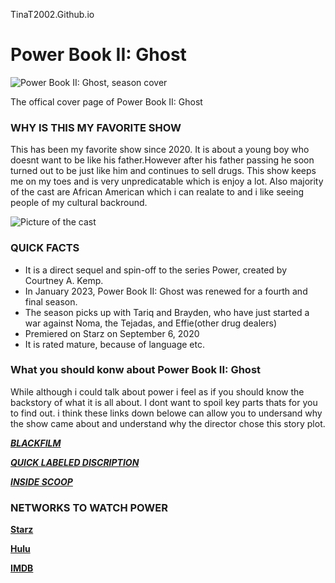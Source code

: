  TinaT2002.Github.io
 # Power Book II: Ghost ##
 
 ![Power Book II: Ghost, season cover](https://play-lh.googleusercontent.com/HaTPwS8_GfXviaIL2Ln15jOCB3fncwLdW7IGe4bbpZYUPG5ZXxxPX8iKVpkUNiGjoAoxiKdBOTNOcX7Jycs=w480-h960-rw)
 
 The offical cover page of Power Book II: Ghost

 
 ### WHY IS THIS MY FAVORITE SHOW ###
 
 This has been my favorite show since 2020. It is about a young boy who doesnt want to be like his father.However after his father passing he soon turned out to be just like him and continues to sell drugs. This show keeps me on my toes and is very unpredicatable which is enjoy a lot. Also majority of the cast are African American which i can realate to and i like seeing people of my cultural backround.

 ![Picture of the cast](https://images.squarespace-cdn.com/content/v1/5efce5920d28887981c5bd9b/ad834a2a-9517-4090-a1ed-63faa45ceff8/Power+Book+II+Ghost+Season+3+cast.jpg?format=2500w)
 
 ### QUICK FACTS ###
 + It is a direct sequel and spin-off to the series Power, created by Courtney A. Kemp.
 + In January 2023, Power Book II: Ghost was renewed for a fourth and final season.
 + The season picks up with Tariq and Brayden, who have just started a war against Noma, the Tejadas, and Effie(other drug dealers)
 + Premiered on Starz on September 6, 2020
 + It is rated mature, because of language etc.

### What you should konw about Power Book II: Ghost ###

While although i could talk about power i feel as if you should know the backstory of what it is all about. I dont want to spoil key parts thats for you to find out. i think these links down belowe can allow you to undersand why the show came about and understand why the director chose this story plot.

[***BLACKFILM***](https://www.blackfilmandtv.com/exclusives/exclusive-power-book-ii-ghost-season-3-cast-interviews)

[***QUICK LABELED DISCRIPTION***](https://en.wikipedia.org/wiki/Power_Book_II:_Ghost)

[***INSIDE SCOOP***](https://www.directv.com/insider/power-book-ii-ghost-season-4/#:~:text=Power%20Book%20II%3A%20Ghost%20is,Ghost%20centers%20on%20Tariq%20St.)

### NETWORKS TO WATCH POWER ###

[**Starz**](https://www.starz.com/us/en/series/power-book-ii-ghost/58002)

[**Hulu**](https://www.hulu.com/series/power-book-ii-ghost-6774f5b4-c4e7-440c-b641-764f4c40dfa6?&cmp=10435&utm_source=google&utm_medium=cpc&utm_campaign=BM+SEM+STARZ&utm_term=hulu%20power%20book%202&gad_source=1&gclid=Cj0KCQjwsuSzBhCLARIsAIcdLm6IEhBx_GFnA3esVTtaGv4ymaOXSpf12Xc5uhdWbUdlwHqU-0BW4RAaAhYmEALw_wcB&gclsrc=aw.ds)

[**IMDB**](https://www.imdb.com/title/tt10732104/)


   
